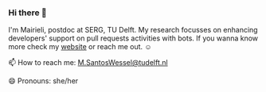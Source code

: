 ### Hi there 👋

I'm Mairieli, postdoc at SERG, TU Delft. My research focusses on enhancing developers' support on pull requests activities with
bots. If you wanna know more check my [website](https://mairieli.com) or reach me out. :relaxed:


📫 How to reach me: M.SantosWessel@tudelft.nl

😄 Pronouns: she/her
